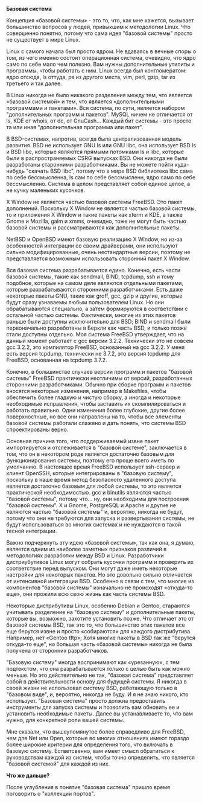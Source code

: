 **Базовая система**

Концепция «базовой системы» - это то, что, как мне кажется, вызывает большинство вопросов у людей, привыкшим к методологии Linux. Что совершенно понятно, потому что сама идея "базовой системы" просто не существует в мире Linux.

Linux с самого начала был просто ядром. Не вдаваясь в вечные споры о том, из чего именно состоит операционная система, очевидно, что ядро само по себе мало чем полезно. Вам нужны дополнительные утилиты и программы, чтобы работать с ним. Linux всегда был конгломератом: ядро отсюда, ls оттуда, ps из другого места, vim, perl, gzip, tar из третьего и так далее.

В Linux никогда не было никакого разделения между тем, что является «базовой системой» и тем, что является «дополнительными программами и пакетами». Вся система, по сути, является набором "дополнительных программ и пакетов". MySQL ничем не отличается от ls, KDE от whois, от dc, от GnuCash... Каждый бит системы - это просто та или иная "дополнительная программа или пакет".

В BSD-системах, напротив, всегда была централизованная модель развития. BSD не использует GNU ls или GNU libc, она использует BSD ls и BSD libc, которые являются прямыми потомками ls и libc, которые были в распространяемых CSRG выпусках BSD. Они никогда не были разработаны старонними разработчиками. Вы не можете пойти куда-нибудь "скачать BSD libc", потому что в мире BSD библиотека libc сама по себе бессмысленна, ls сам по себе бессмысленн, ядро само по себе бессмысленно. Система в целом представляет собой единое целое, а не кучку маленьких кусочков.

X Window не является частью базовой системы FreeBSD. Это пакет дополнений. Поскольку X Window не является частью базовой системы, то и приложения X Window и такие пакеты как xterm и KDE, а также Gnome и Mozilla, gaim и xmms, очевидно, тоже не могут быть частью базовой системы и рассматриваются как дополнительные пакеты.

NetBSD и OpenBSD имеют базовую реализацию X Window, но из-за особенностей интеграции со своим драйверами, они используют сильно модифицированные, очень нестандартные версии, поэтому не представляется возможным использовать сторонний пакет X Window.

Вся базовая система разрабатывается едино. Конечно, есть части базовой системы, такие как sendmail, BIND, tcpdump, ssh и тому подобное, которые на самом деле являются отдельными пакетами, которые разрабатываются сторонними разработчиками. Есть даже некоторые пакеты GNU, такие как groff, gcc, gzip и другие, которые будут сразу узнаваемы любым пользователем Linux. Но они обрабатываются специально, а затем формируются в соответствии с остальной частью системы. Фактически, многие из этих пакетов раньше были доступны исключительно для BSD; BIND и sendmail были первоначально разработаны в Беркли как часть BSD, и только позже стали доступны отдельно. Моя система FreeBSD утверждает, что на данный момент работает с gcc версии 3.2.2. Технически это не совсем gcc 3.2.2, это компилятор FreeBSD, основанный на gcc 3.2.2. У меня есть версия tcpdump, технически не 3.7.2, это версия tcpdump для FreeBSD, основанная на tcpdump 3.7.2.

Конечно, в большинстве случаев версии программ и пакетов "базовой системы" FreeBSD практически неотличимы от версий, разработанных сторонними разработчиками. Обычно при сборке программ и пакетов вносятся некоторые изменения, например в Makefiles, чтобы обеспечить более гладкую и чистую сборку, а иногда и некоторые необходимые исправления, чтобы заставить их скомпилироваться и работать правильно. Одни изменения более глубокие, другие более поверхностные, но все они направлены на то, чтобы все элементы базовой системы работали слажено и дать понять, что системы BSD спроектированы верно.

Основная причина того, что поддерживаемый извне пакет импортируется и отслеживается в "базовой системе", заключается в том, что он в некотором роде является достаточно базовым для функционирования системы, поэтому его проще всего иметь по умолчанию. В настоящее время FreeBSD использует ssh-сервер и клиент OpenSSH, которые интегрированы в "базовую систему", поскольку в наше время метод безопасного удаленного доступа является достаточно базовым для любой системы, то это является практической необходимостью. gcc и binutils являются частью "базовой системы", потому что... ну, они необходимы для построения "базовой системы". X и Gnome, PostgreSQL и Apache и другие не являются частью "базовой системы" и, вероятно, никогда не будут, потому что они не требуются для запуска и развертывания системы, не будут использоваться во многих системах и не нуждаются в такой тесной интеграции.

Важно подчеркнуть эту идею «базовой системы», так как она, я думаю, является одним из наиболее заметных признаков различий в методологиях разработки между BSD и Linux. Разработчики дистриубутивов Linux могут собрать кусочки программ и проверить их соответствие перед выпуском. Они могут даже иметь некоторые настройки для некоторых пакетов. Но это довольно сильно отличается от интенсивной интеграции BSD. Особенно в связи с тем, что многие из компонентов "базовой системы" изначально не происходят «откуда-то еще», они прожили всю свою жизнь как часть системы BSD.

Некоторые дистрибутивы Linux, особенно Debian и Gentoo, стараются учитывать разделение на "базовую систему" и дополнительные пакеты, которые вы, возможно, захотите установить позже. Что отличает это от базовой системы BSD, так это то, что большинство этих пакетов все еще берутся извне и просто «собираются» для каждого дистрибутива. Например, нет «Gentoo tftp»; Хотя многие пакеты в BSD так же "берутся откуда-то еще", но большая часть «базовой системы» никогда не была получена от сторонних разработчиков.

"Базовую систему" иногда воспринимают как «урезанную», с тем подтекстом, что она разрабатывается только с целью быть как можно меньше. Но это действительно не так, "базовая система" представляет собой в действительности основу для будущей системы. Я никогда в своей жизни не использовал систему BSD, работающую только в "базовом виде", и, вероятно, никогда не буду. И я не знаю никого, кто использует. "Базовая система" просто должна предоставить инструменты для запуска системы и позволить вам обновить ее и установить необходимые пакеты. Далее вы устанавливаете то, что вам нужно, для конкретной роли вашей системы.

Мне сказали, что вышеупомянутое более справедливо для FreeBSD, чем для Net или Open, которые во многих отношениях имеют гораздо более широкие критерии для определения того, что включать в базовую систему. Естветсвенно, вам имеет смысл обратиться  к руководствам каждой из систем, чтобы точно определить, что является "базовой системой" для каждой из них.

**Что же дальше?**

После углубления в понятие "базовая система" пришло время поговорить о "коллекции портов".
